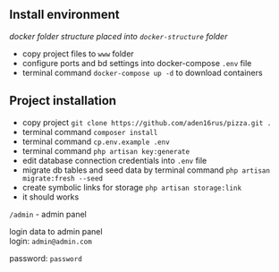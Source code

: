 ## Install environment

_docker folder structure placed into ```docker-structure``` folder_
- copy project files to ```www``` folder
- configure ports and bd settings into docker-compose ```.env``` file
- terminal command ```docker-compose up -d``` to download containers

## Project installation

- copy project ```git clone https://github.com/aden16rus/pizza.git .``` 
- terminal command ```composer install```
- terminal command ```cp.env.example .env```
- terminal command ```php artisan key:generate```
- edit database connection credentials into ```.env``` file 
- migrate db tables and seed data by terminal command ```php artisan migrate:fresh --seed```
- create symbolic links for storage ```php artisan storage:link```
- it should works

```/admin``` - admin panel

login data to admin panel  
login: ```admin@admin.com``` 

password: ```password```

